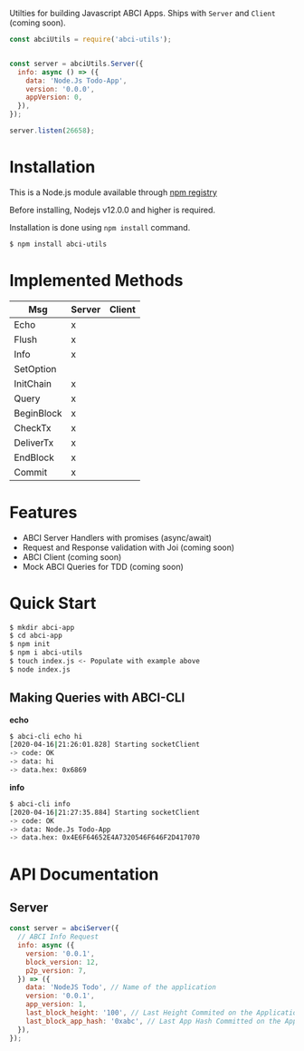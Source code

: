 Utilties for building Javascript ABCI Apps. Ships with `Server` and `Client` (coming soon).

```javascript
const abciUtils = require('abci-utils');


const server = abciUtils.Server({
  info: async () => ({
    data: 'Node.Js Todo-App',
    version: '0.0.0',
    appVersion: 0,
  }),
});

server.listen(26658);

```

# Installation

This is a Node.js module available through [npm registry](https://npmjs.org)

Before installing, Nodejs v12.0.0 and higher is required.

Installation is done using `npm install` command.

```bash
$ npm install abci-utils
```

# Implemented Methods

| Msg | Server | Client
|---| ---| ---|
| Echo | x | |
| Flush | x | |
| Info | x | |
| SetOption |  | |
| InitChain | x | |
| Query | x | |
| BeginBlock | x | |
| CheckTx | x | |
| DeliverTx | x | |
| EndBlock | x | |
| Commit | x | |

# Features

- ABCI Server Handlers with promises (async/await)
- Request and Response validation with Joi (coming soon)
- ABCI Client (coming soon)
- Mock ABCI Queries for TDD (coming soon)

# Quick Start

```bash
$ mkdir abci-app
$ cd abci-app
$ npm init
$ npm i abci-utils
$ touch index.js <- Populate with example above
$ node index.js
```

## Making Queries with ABCI-CLI

**echo**

```bash
$ abci-cli echo hi
[2020-04-16|21:26:01.828] Starting socketClient                        module=abci-client impl=socketClient
-> code: OK
-> data: hi
-> data.hex: 0x6869
```

**info**

```bash
$ abci-cli info
[2020-04-16|21:27:35.884] Starting socketClient                        module=abci-client impl=socketClient
-> code: OK
-> data: Node.Js Todo-App
-> data.hex: 0x4E6F64652E4A7320546F646F2D417070
```

# API Documentation

## Server

```javascript
const server = abciServer({
  // ABCI Info Request
  info: async ({
    version: '0.0.1',
    block_version: 12,
    p2p_version: 7,
  }) => ({
    data: 'NodeJS Todo', // Name of the application
    version: '0.0.1',
    app_version: 1,
    last_block_height: '100', // Last Height Commited on the Application
    last_block_app_hash: '0xabc', // Last App Hash Committed on the Application, if height = 0, must  be ''
  }),
});

```
